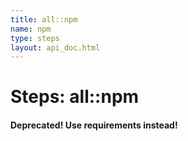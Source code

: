 ```yaml
---
title: all::npm
name: npm
type: steps
layout: api_doc.html
---
```

# Steps: all::npm


#### Deprecated! Use requirements instead!

